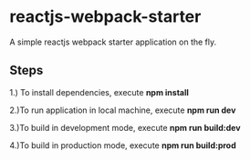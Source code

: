 # reactjs-webpack-starter
A simple reactjs webpack starter application on the fly.<br/>

## Steps<br />
1.) To install dependencies, execute **npm install** <br />

2.)To run application in local machine, execute **npm run dev** <br />

3.)To build in development mode, execute **npm run build:dev** <br/>

4.)To build in production mode, execute **npm run build:prod** <br/>

